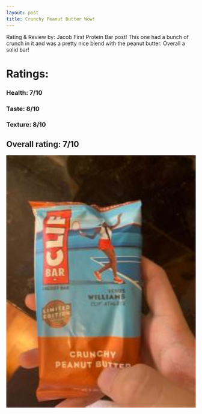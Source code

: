 ```yaml
---
layout: post
title: Crunchy Peanut Butter Wow!
---
```


Rating & Review by: Jacob
First Protein Bar post! This one had a bunch of crunch in it and was a pretty nice blend with the peanut butter.
Overall a solid bar!

# Ratings:

### Health: 7/10
### Taste: 8/10
### Texture: 8/10

## Overall rating: 7/10

![crunchy peanut butter](../images/bars/CrunchyPeanutButter.jpg "Clif Crunchy Peanut Butter")
